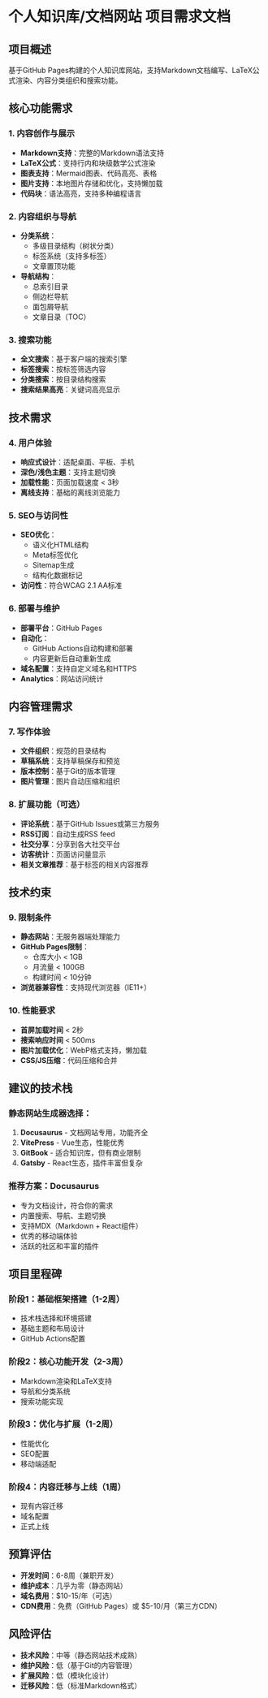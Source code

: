 # 个人知识库/文档网站 项目需求文档

## 项目概述
基于GitHub Pages构建的个人知识库网站，支持Markdown文档编写、LaTeX公式渲染、内容分类组织和搜索功能。

## 核心功能需求

### 1. 内容创作与展示
- **Markdown支持**：完整的Markdown语法支持
- **LaTeX公式**：支持行内和块级数学公式渲染
- **图表支持**：Mermaid图表、代码高亮、表格
- **图片支持**：本地图片存储和优化，支持懒加载
- **代码块**：语法高亮，支持多种编程语言

### 2. 内容组织与导航
- **分类系统**：
  - 多级目录结构（树状分类）
  - 标签系统（支持多标签）
  - 文章置顶功能
- **导航结构**：
  - 总索引目录
  - 侧边栏导航
  - 面包屑导航
  - 文章目录（TOC）

### 3. 搜索功能
- **全文搜索**：基于客户端的搜索引擎
- **标签搜索**：按标签筛选内容
- **分类搜索**：按目录结构搜索
- **搜索结果高亮**：关键词高亮显示

## 技术需求

### 4. 用户体验
- **响应式设计**：适配桌面、平板、手机
- **深色/浅色主题**：支持主题切换
- **加载性能**：页面加载速度 < 3秒
- **离线支持**：基础的离线浏览能力

### 5. SEO与访问性
- **SEO优化**：
  - 语义化HTML结构
  - Meta标签优化
  - Sitemap生成
  - 结构化数据标记
- **访问性**：符合WCAG 2.1 AA标准

### 6. 部署与维护
- **部署平台**：GitHub Pages
- **自动化**：
  - GitHub Actions自动构建和部署
  - 内容更新后自动重新生成
- **域名配置**：支持自定义域名和HTTPS
- **Analytics**：网站访问统计

## 内容管理需求

### 7. 写作体验
- **文件组织**：规范的目录结构
- **草稿系统**：支持草稿保存和预览
- **版本控制**：基于Git的版本管理
- **图片管理**：图片自动压缩和组织

### 8. 扩展功能（可选）
- **评论系统**：基于GitHub Issues或第三方服务
- **RSS订阅**：自动生成RSS feed
- **社交分享**：分享到各大社交平台
- **访客统计**：页面访问量显示
- **相关文章推荐**：基于标签的相关内容推荐

## 技术约束

### 9. 限制条件
- **静态网站**：无服务器端处理能力
- **GitHub Pages限制**：
  - 仓库大小 < 1GB
  - 月流量 < 100GB
  - 构建时间 < 10分钟
- **浏览器兼容性**：支持现代浏览器（IE11+）

### 10. 性能要求
- **首屏加载时间** < 2秒
- **搜索响应时间** < 500ms
- **图片加载优化**：WebP格式支持，懒加载
- **CSS/JS压缩**：代码压缩和合并

## 建议的技术栈

### 静态网站生成器选择：
1. **Docusaurus** - 文档网站专用，功能齐全
2. **VitePress** - Vue生态，性能优秀
3. **GitBook** - 适合知识库，但有商业限制
4. **Gatsby** - React生态，插件丰富但复杂

### 推荐方案：**Docusaurus**
- 专为文档设计，符合你的需求
- 内置搜索、导航、主题切换
- 支持MDX（Markdown + React组件）
- 优秀的移动端体验
- 活跃的社区和丰富的插件

## 项目里程碑

### 阶段1：基础框架搭建（1-2周）
- 技术栈选择和环境搭建
- 基础主题和布局设计
- GitHub Actions配置

### 阶段2：核心功能开发（2-3周）
- Markdown渲染和LaTeX支持
- 导航和分类系统
- 搜索功能实现

### 阶段3：优化与扩展（1-2周）
- 性能优化
- SEO配置
- 移动端适配

### 阶段4：内容迁移与上线（1周）
- 现有内容迁移
- 域名配置
- 正式上线

## 预算评估
- **开发时间**：6-8周（兼职开发）
- **维护成本**：几乎为零（静态网站）
- **域名费用**：$10-15/年（可选）
- **CDN费用**：免费（GitHub Pages）或 $5-10/月（第三方CDN）

## 风险评估
- **技术风险**：中等（静态网站技术成熟）
- **维护风险**：低（基于Git的内容管理）
- **扩展风险**：低（模块化设计）
- **迁移风险**：低（标准Markdown格式）